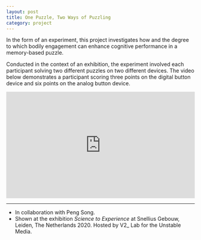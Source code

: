```yaml
---
layout: post
title: One Puzzle, Two Ways of Puzzling
category: project
---
```


In the form of an experiment, this project investigates how and the degree to which bodily engagement can enhance cognitive performance in a memory-based puzzle.

<!-- A central claim within the embodied cognition framework instigated the investigation. Namely, physical features of the body and its interaction with the environment constitute or contribute to cognition. Viewing cognition as embodied contrasts with the traditional view that the mind processes all information, creates mental representations of what is perceived, and uses those representations to control bodily behavior. Cognitive processing is rather understood as embodied, extended, embedded, and enacted — exceeding the inner workings of the skull. -->

Conducted in the context of an exhibition, the experiment involved each participant solving two different puzzles on two different devices. The video below demonstrates a participant scoring three points on the digital button device and six points on the analog button device.

<div class="text-above-footnotes-below"><div style="padding:56.25% 0 0 0;position:relative;"><iframe src="https://player.vimeo.com/video/738705138?h=16def1f65d&title=0&byline=0&portrait=0" style="position:absolute;top:0;left:0;width:100%;height:100%;" frameborder="0" allow="autoplay; fullscreen; picture-in-picture" allowfullscreen></iframe></div><script src="https://player.vimeo.com/api/player.js"></script></div>

---

<ul class=credits>
  <li>In collaboration with Peng Song.</li>
  <li>Shown at the exhibition <i>Science to Experience</i> at Snellius Gebouw, Leiden, The Netherlands 2020. Hosted by V2_ Lab for the Unstable Media.</li>
</ul>
